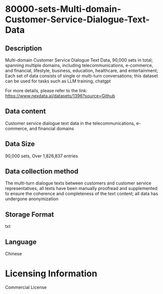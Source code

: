 # 80000-sets-Multi-domain-Customer-Service-Dialogue-Text-Data

## Description
Multi-domain Customer Service Dialogue Text Data, 90,000 sets in total; spanning multiple domains, including telecommunications, e-commerce, and financial, lifestyle, business, education, healthcare, and entertainment; Each set of data consists of single or multi-turn conversations; this dataset can be used for tasks such as LLM training, chatgpt

For more details, please refer to the link: https://www.nexdata.ai/datasets/1396?source=Github


## Data content
Customer service dialogue text data in the telecommunications, e-commerce, and financial domains
## Data Size
90,000 sets, Over 1,826,837 entries
## Data collection method
The multi-turn dialogue texts between customers and customer service representatives, all texts have been manually proofread and supplemented to ensure the coherence and completeness of the text content; all data has undergone anonymization
## Storage Format
txt
## Language
Chinese
# Licensing Information
Commercial License
